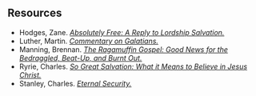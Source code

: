 ## Resources

- Hodges, Zane. [*Absolutely Free: A Reply to Lordship Salvation.*](https://www.amazon.com/Absolutely-Free-Biblical-Lordship-Salvation-ebook/dp/B07G4M62GY/ref=sr_1_1?keywords=zane+hodges+absolutely+free&qid=1578309736&sr=8-1)
- Luther, Martin. [*Commentary on Galatians.*](https://www.amazon.com/Commentary-Galatians-Martin-Luther-ebook/dp/B07WCQVM1R/ref=sr_1_2?crid=BU0QIE4ZHUOO&keywords=martin+luther+commentary+on+galatians&qid=1578309773&sprefix=martin+luther+commentary+on%2Caps%2C241&sr=8-2)
- Manning, Brennan. [*The Ragamuffin Gospel: Good News for the Bedraggled, Beat-Up, and Burnt Out.*](https://www.amazon.com/gp/product/1590525027/ref=dbs_a_def_rwt_bibl_vppi_i0)
- Ryrie, Charles. [*So Great Salvation: What it Means to Believe in Jesus Christ.*](https://www.amazon.com/So-Great-Salvation-Believe-Christ/dp/0802478182/ref=sr_1_1?crid=2YMZ9654PX6IK&keywords=so+great+salvation+charles+ryrie&qid=1578309670&sprefix=ryrie+so+%2Caps%2C149&sr=8-1)
- Stanley, Charles. [*Eternal Security.*](https://www.amazon.com/Eternal-Security-Charles-Stanley/dp/0785264175/ref=sr_1_1?crid=2BRMVRXVRY1JA&keywords=eternal+security+charles+stanley&qid=1579134734&sprefix=eternal+security%2Caps%2C177&sr=8-1)
